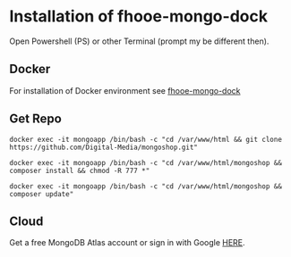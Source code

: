 # Installation of fhooe-mongo-dock

Open Powershell (PS) or other Terminal (prompt my be different then).

## Docker

For installation of Docker environment see [fhooe-mongo-dock](https://github.com/Digital-Media/fhooe-mongo-dock)

## Get Repo

```shell
docker exec -it mongoapp /bin/bash -c "cd /var/www/html && git clone https://github.com/Digital-Media/mongoshop.git"
```
```shell
docker exec -it mongoapp /bin/bash -c "cd /var/www/html/mongoshop && composer install && chmod -R 777 *"
```
```shell
docker exec -it mongoapp /bin/bash -c "cd /var/www/html/mongoshop && composer update"
```

## Cloud

Get a free MongoDB Atlas account or sign in with Google [HERE](https://www.mongodb.com/cloud/atlas/register).
